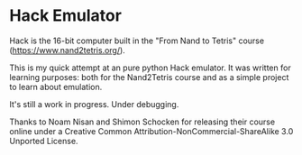 # Hack Emulator

Hack is the 16-bit computer built in the "From Nand to
Tetris" course (https://www.nand2tetris.org/).

This is my quick attempt at an pure python Hack emulator.
It was written for learning purposes: both for the
Nand2Tetris course and as a simple project to learn about
emulation.

It's still a work in progress. Under debugging.

Thanks to Noam Nisan and Shimon Schocken for releasing
their course online under a Creative Common
Attribution-NonCommercial-ShareAlike 3.0 Unported License.
